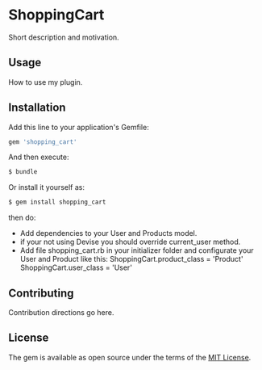 # ShoppingCart
Short description and motivation.

## Usage
How to use my plugin.

## Installation
Add this line to your application's Gemfile:

```ruby
gem 'shopping_cart'
```

And then execute:
```bash
$ bundle
```

Or install it yourself as:
```bash
$ gem install shopping_cart
```
then do:
- Add dependencies to your User and Products model.
- if your not using Devise you should override current_user method.
- Add file shopping_cart.rb in your initializer folder and configurate your User and Product like this:
ShoppingCart.product_class = 'Product'
ShoppingCart.user_class = 'User'
## Contributing
Contribution directions go here.

## License
The gem is available as open source under the terms of the [MIT License](http://opensource.org/licenses/MIT).
